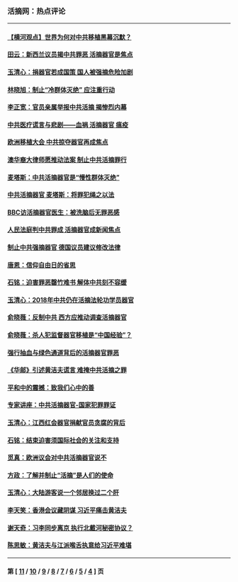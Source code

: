 ### 活摘网：热点评论
---
#### [【横河观点】世界为何对中共移植黑幕沉默？](../../pages/nf5879/n13244249.md?08060430) 
#### [田云：新西兰议员揭中共罪恶 活摘器官是焦点](../../pages/nf5879/n13070629.md?08060430) 
#### [玉清心：捐器官若成国策 国人被强摘危险加剧](../../pages/nf5879/n12802713.md?08060430) 
#### [林晓旭：制止“冷群体灭绝” 应注重行动](../../pages/nf5879/n12779736.md?08060430) 
#### [李正宽：官员亲属举报中共活摘 揭惨烈内幕](../../pages/nf5879/n12684490.md?08060430) 
#### [中共医疗谎言与悲剧——血祸 活摘器官 瘟疫](../../pages/nf5879/n12372103.md?08060430) 
#### [欧洲移植大会 中共掠夺器官再成焦点](../../pages/nf5879/n11538883.md?08060430) 
#### [澳华裔大律师愿推动法案 制止中共活摘罪行](../../pages/nf5879/n11377039.md?08060430) 
#### [麦塔斯：中共活摘器官是“慢性群体灭绝”](../../pages/nf5879/n11350529.md?08060430) 
#### [中共活摘器官 麦塔斯：将罪犯绳之以法](../../pages/nf5879/n11347973.md?08060430) 
#### [BBC访活摘器官医生：被洗脑后无罪恶感](../../pages/nf5879/n11335935.md?08060430) 
#### [人民法庭判中共罪成 活摘器官成新闻焦点](../../pages/nf5879/n11331578.md?08060430) 
#### [制止中共强摘器官 德国议员建议修改法律](../../pages/nf5879/n11249451.md?08060430) 
#### [唐恩：信仰自由日的省思](../../pages/nf5879/n11003525.md?08060430) 
#### [石铭：迫害罪恶罄竹难书  解体中共刻不容缓](../../pages/nf5879/n10942855.md?08060430) 
#### [玉清心：2018年中共仍在活摘法轮功学员器官](../../pages/nf5879/n10914646.md?08060430) 
#### [俞晓薇：反制中共 西方应推动调查活摘器官](../../pages/nf5879/n10794671.md?08060430) 
#### [俞晓薇：杀人犯监督器官移植是“中国经验”？](../../pages/nf5879/n10466427.md?08060430) 
#### [强行抽血与绿色通道背后的活摘器官罪恶](../../pages/nf5879/n10004708.md?08060430) 
#### [《华邮》引述黄洁夫谎言 难掩中共活摘之罪](../../pages/nf5879/n9642309.md?08060430) 
#### [平和中的震撼：致我们心中的善](../../pages/nf5879/n9021123.md?08060430) 
#### [专家讲座：中共活摘器官-国家犯罪罪证](../../pages/nf5879/n8828153.md?08060430) 
#### [玉清心：江西红会器官捐献官员贪腐的背后](../../pages/nf5879/n8522122.md?08060430) 
#### [石铭：结束迫害须国际社会的关注和支持](../../pages/nf5879/n8443497.md?08060430) 
#### [觅真：欧洲议会对中共活摘器官说不](../../pages/nf5879/n8337486.md?08060430) 
#### [方政：了解并制止“活摘”是人们的使命](../../pages/nf5879/n8329214.md?08060430) 
#### [玉清心：大陆游客说一个邻居换过二个肝](../../pages/nf5879/n8291404.md?08060430) 
#### [李天笑：香港会议藏阴谋 习近平痛击黄洁夫](../../pages/nf5879/n8241459.md?08060430) 
#### [谢天奇：习李同步离京 执行北戴河秘密协议？](../../pages/nf5879/n8230418.md?08060430) 
#### [陈思敏：黄洁夫与江派喉舌执意给习近平难堪](../../pages/nf5879/n8222166.md?08060430) 

---
#### 第 [ [11](./11.md?08060430) / [10](./10.md?08060430) / [9](./9.md?08060430) / [8](./8.md?08060430) / [7](./7.md?08060430) / [6](./6.md?08060430) / [5](./5.md?08060430) / [4](./4.md?08060430) ] 页

